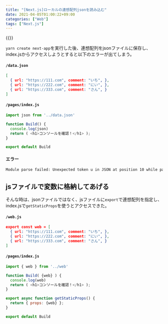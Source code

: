 ```yaml
---
title: "[Next.js]ローカルの連想配列jsonを読み込む"
date: 2021-04-05T01:00:22+09:00
categories: ["Web"]
tags: ["Next.js"]
---
```


{{<ad>}}

`yarn create next-app`を実行した後、連想配列をjsonファイルに保存し、index.jsからアクセスしようとすると以下のエラーが出てしまう。

#### `/data.json`

```json
[
  { url: "https://111.com", comment: "いち", },
  { url: "https://222.com", comment: "にい", },
  { url: "https://333.com", comment: "さん", }
]
```

#### `/pages/index.js`

```js
import json from '../data.json'

function Build() {
  console.log(json)
  return ( <h1>コンソールを確認！</h1> );
}

export default Build
```

#### エラー

```html
Module parse failed: Unexpected token u in JSON at position 10 while parsing near "〜". You may need an appropriate loader to handle this file type, currently no loaders are configured to process this file. See https://webpack.js.org/concepts#loaders SyntaxError: Unexpected token u in JSON at position 10 while parsing near "〜"
```

## jsファイルで変数に格納してあげる

そんな時は、jsonファイルではなく、jsファイルに`export`で連想配列を指定し、index.jsで`getStaticProps`を使うとアクセスできた。

#### `/web.js`

```json
export const web = [
  { url: "https://111.com", comment: "いち", },
  { url: "https://222.com", comment: "にい", },
  { url: "https://333.com", comment: "さん", }
]
```

#### `/pages/index.js`

```js
import { web } from '../web'

function Build( {web} ) {
  console.log(web)
  return ( <h1>コンソールを確認！</h1> );
}

export async function getStaticProps() {
  return { props: {web} };
}

export default Build
```

